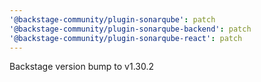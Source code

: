 ```yaml
---
'@backstage-community/plugin-sonarqube': patch
'@backstage-community/plugin-sonarqube-backend': patch
'@backstage-community/plugin-sonarqube-react': patch
---
```


Backstage version bump to v1.30.2
